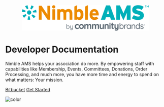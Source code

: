 <p align="center">
    <img alt="Nimble AMS Logo" width="400px" src="_media/cb-nimbleams-logo.png" />
</p>

<h1>Developer Documentation</h1>

Nimble AMS helps your association do more. By empowering staff with capabilities like Membership, Events, Committees, Donations, Order Processing, and much more, you have more time and energy to spend on what matters: Your mission.

<div class="buttons">
  <a href="https://bitbucket.org/nimbleams/" target="_blank"><span>Bitbucket</span></a>
  <a href="#/README"><span>Get Started</span></a>
</div>

![color](#ffffff)
